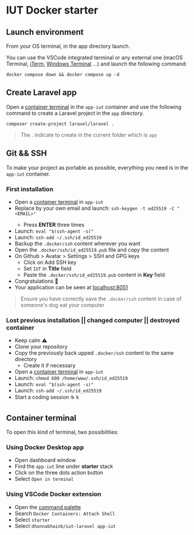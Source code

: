 # IUT Docker starter

## Launch environment
From your OS terminal, in the app directory launch.

You can use the VSCode integrated terminal or any external one (macOS Terminal, [iTerm](https://iterm2.com), [Windows Terminal](https://apps.microsoft.com/store/detail/windows-terminal/9N0DX20HK701?hl=fr-fr&gl=fr&icid=CNavAppsWindowsApps) ...) and launch the following command:

```shell
docker compose down && docker compose up -d
```

## Create Laravel app
Open a [container terminal](#container-terminal) in the `app-iut` container and use the following command to create a Laravel project in the `app` directory.

```shell
composer create-project laravel/laravel .
```

> The . indicate to create in the current folder which is `app`

## Git && SSH
To make your project as portable as possible, everything you need is in the `app-iut` container.

### First installation
- Open a [container terminal](#container-terminal) in `app-iut`
- Replace <EMAIL> by your own email and launch: `ssh-keygen -t ed25519 -C "<EMAIL>"`
	- Press **ENTER** three times
- Launch: `eval "$(ssh-agent -s)"`
- Launch: `ssh-add ~/.ssh/id_ed25519`
- Backup the `.docker/ssh` content wherever you want
- Open the `.docker/ssh/id_ed25519.pub` file and copy the content
- On Github > Avatar > Settings > SSH and GPG keys
	- Click on Add SSH key
	- Set `IUT` in **Title** field
	- Paste the `.docker/ssh/id_ed25519.pub` content in **Key** field
- Congratulations 🎉
- Your application can be seen at [localhost:8051](http://localhost:8051)

> Ensure you have correctly save the `.docker/ssh` content in case of someone's dog eat your computer

### Lost previous installation || changed computer || destroyed container
- Keep calm ⚠️
- Clone your repository
- Copy the previously back upped `.docker/ssh` content to the same directory
	- Create it if necessary
- Open a [container terminal](#container-terminal) in `app-iut`
- Launch: `chmod 600 /home/www/.ssh/id_ed25519`
- Launch: `eval "$(ssh-agent -s)"`
- Launch: `ssh-add ~/.ssh/id_ed25519`
- Start a coding session ☕️
k
## Container terminal
To open this kind of terminal, two possibilities:

### Using Docker Desktop app
- Open dashboard window
- Find the `app-iut` line under **starter** stack
- Click on the three dots action button
- Select `Open in terminal`

### Using VSCode Docker extension
- Open the [command palette](https://docs.github.com/en/codespaces/codespaces-reference/using-the-vs-code-command-palette-in-codespaces#)
- Search `Docker Containers: Attach Shell`
- Select `starter`
- Select `dhonnabhainb/iut-laravel app-iut`
